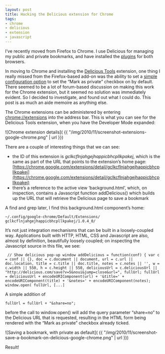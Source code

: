 ```yaml
---
layout: post
title: Hacking the Delicious extension for Chrome
tags:
- chrome
- delicious
- extension
- javascript
---
```



I’ve recently moved from Firefox to Chrome. I use Delicious for managing my public and private bookmarks, and have installed the [plugins](http://www.delicious.com/help/tools) for both browsers.

In moving to Chrome and installing the [Delicious Tools](https://chrome.google.com/extensions/detail/gclkcflnjahgejhappicbhcpllkpakej) extension, one thing I really missed from the Firefox-based add-on was the ability to set a [simple configuration option](http://kenyarmosh.com/delicious-firefox-add-on-always-mark-as-private/) to set the “Mark as private” checkbox on by default. There seemed to be a lot of forum-based discussion on making this work for the Chrome extension, but it seemed no solution was immediately evident. So I decided to investigate, and found out what I could do. This post is as much an aide memoire as anything else.

The Chrome extensions can be administered by entering [chrome://extensions](chrome://extensions) into the address bar. This is what you can see for the Delicious Tools extension, when you have the Developer Mode expanded:

![Chrome extension details]( {{ "/img/2010/11/screenshot-extensions-google-chrome.png" | url }})

There are a couple of interesting things that we can see:

- the ID of this extension is *gclkcflnjahgejhappicbhcpllkpakej*, which is the same as part of the URL that points to the extension’s home page:
[https://chrome.google.com/extensions/detail/gclkcflnjahgejhappicbhcpllkpakej](https://chrome.google.com/extensions/detail/gclkcflnjahgejhappicbhcpllkpakej)
- there’s a reference to the active view ‘background.html’, which, on inspection, contains a Javascript function addDelicious() which builds up the URL that will retrieve the Delicious page to save a bookmark

A find and grep later, I find this background.html component’s home:

```
~/.config/google-chrome/Default/Extensions/ gclkcflnjahgejhappicbhcpllkpakej/1.0.4_0/
```

It’s not just integration mechanisms that can be built in a loosely-coupled way. Applications built with HTTP, HTML, CSS and Javascript are also, almost by definition, beautifully loosely coupled; on inspecting the Javascript source in this file, we see:

```
 // Show delicious pop-up window addDelicious = function(conf) { var c = conf || {}, doc = c.document || document, url = c.url || doc.location, title = c.title || doc.title, notes = c.notes || '', w = c.width || 550, h = c.height || 550, deliciousUrl = c.deliciousUrl || "http://delicious.com/save?v=5&noui&jump=close&url=", fullUrl; fullUrl = deliciousUrl + encodeURIComponent(url) + '&title=' + encodeURIComponent(title) + '&notes=' + encodeURIComponent(notes); window.open( fullUrl, [...]
```

A simple addition of

```
fullUrl = fullUrl + "&share=no";
```

before the call to window.open() will add the query parameter “share=no” to the Delicious URL that is requested, resulting in the HTML form being rendered with the “Mark as private” checkbox already ticked.

![Saving a bookmark, with private as default]( {{ "/img/2010/11/screenshot-save-a-bookmark-on-delicious-google-chrome.png" | url }})

Result!
